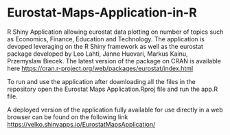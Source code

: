 # Eurostat-Maps-Application-in-R
R Shiny Application allowing eurostat data plotting on number of topics such as Economics, Finance, Education and Technology. The application is devoped leveraging on the R Shiny framework as well as the eurostat package developed by Leo Lahti, Janne Huovari, Markus Kainu, Przemyslaw Biecek. The latest version of the package on CRAN is available here https://cran.r-project.org/web/packages/eurostat/index.html

To run and use the application after downloading all the files in the repository open the Eurostat Maps Application.Rproj file and run the app.R file. 

A deployed version of the application fully available for use directly in a web browser can be found on the following link https://velko.shinyapps.io/EurostatMapsApplication/
